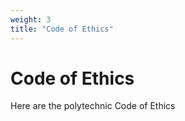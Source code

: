 ```yaml
---
weight: 3
title: "Code of Ethics"
---
```


# Code of Ethics

Here are the polytechnic Code of Ethics